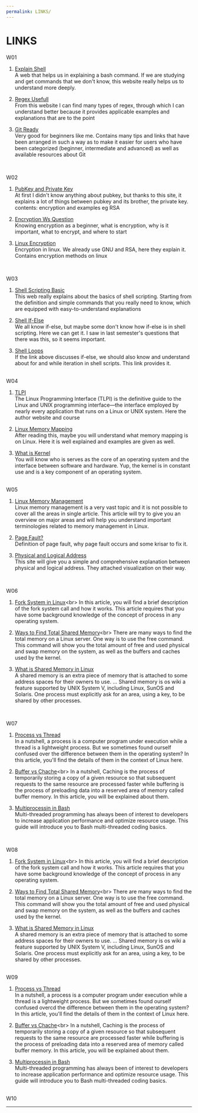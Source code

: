 ```yaml
---
permalink: LINKS/
---
```


# LINKS
W01

1. [Explain Shell](https://explainshell.com/)<br>
A web that helps us in explaining a bash command. If we are studying and get commands that we don't know, this website really helps us to understand more deeply.

2. [Regex Usefull](https://www.regular-expressions.infohttps://www.regular-expressions.info)<br>
From this website I can find many types of regex, through which I can understand better because it provides applicable examples and explanations that are to the point

3. [Git Ready](https://gitready.com/)<br>
Very good for beginners like me. Contains many tips and links that have been arranged in such a way as to make it easier for users who have been categorized (beginner, intermediate and advanced) as well as available resources about Git
<br>

W02

1. [PubKey and Private Key](https://sectigostore.com/blog/public-key-vs-private-key-how-do-they-work/)<br>
At first I didn't know anything about pubkey, but thanks to this site, it explains a lot of things between pubkey and its brother, the private key. contents: encryption and examples eg RSA

2. [Encryption Ws Question](https://us.norton.com/blog/privacy/what-is-encryption#)<br>
Knowing encryption as a beginner, what is encryption, why is it important, what to encrypt, and where to start

3. [Linux Encryption](https://linuxsecurity.com/features/how-to-encrypt-files-on-linux#:~:text=Our%20Top%20Linux%20File%20Encryption%20Methods%201%20Archive,...%206%207-zip%20...%207%20Tails%20OS%20)<br>
Encryption in linux. We already use GNU and RSA, here they explain it. Contains encryption methods on linux
<br>

W03

1. [Shell Scripting Basic](https://www.howtogeek.com/67469/the-beginners-guide-to-shell-scripting-the-basics/)<br>
This web really explains about the basics of shell scripting. Starting from the definition and simple commands that you really need to know, which are equipped with easy-to-understand explanations

2. [Shell If-Else](https://www.digitalocean.com/community/tutorials/if-else-in-shell-scripts)<br>
We all know if-else, but maybe some don't know how if-else is in shell scripting. Here we can get it. I saw in last semester's questions that there was this, so it seems important.

3. [Shell Loops](https://www.shellscript.sh/loops.html)<br>
If the link above discusses if-else, we should also know and understand about for and while iteration in shell scripts. This link provides it.

<br>
W04

1. [TLPI](https://man7.org/tlpi/)<br>
The Linux Programming Interface (TLPI) is the definitive guide to the Linux and UNIX programming interface—the interface employed by nearly every application that runs on a Linux or UNIX system. Here the author website and course

2. [Linux Memory Mapping](https://linux-kernel-labs.github.io/refs/heads/master/labs/memory_mapping.html#:~:text=Memory%20mapping%201%20Overview%20In%20the%20Linux%20kernel,...%204%20Further%20reading%20...%205%20Exercises%20)<br>
After reading this, maybe you will understand what memory mapping is on Linux. Here it is well explained and examples are given as well.

3. [What is Kernel](https://www.ionos.com/digitalguide/server/know-how/what-is-a-kernel/)<br>
You will know who is serves as the core of an operating system and the interface between software and hardware. Yup, the kernel is in constant use and is a key component of an operating system.

<br>
W05

1. [Linux Memory Management](https://www.golinuxcloud.com/tutorial-linux-memory-management-overview/)<br>
Linux memory management is a very vast topic and it is not possible to cover all the areas in single article. This article will try to give you an overview on major areas and will help you understand important terminologies related to memory management in Linux.

2. [Page Fault?](https://techterms.com/definition/page_fault)<br>
Definition of page fault, why page fault occurs and some krisar to fix it.

3. [Physical and Logical Address](https://www.studytonight.com/operating-system/os-logical-and-physical-address-space/)<br>
This site will give you a simple and comprehensive explanation between physical and logical address. They attached visualization on their way. 
<br>

W06

1. [Fork System in Linux](https://bytexd.com/fork-system-call-in-linux/#:~:text=Fork%20%28%29%20is%20a%20system%20call%2C%20used%20in,system%20call%20is%20known%20as%20the%20child%20process.)<br>
In this article, you will find a brief description of the fork system call and how it works. This article requires that you have some background knowledge of the concept of process in any operating system.

2. [Ways to Find Total Shared Memory](https://www.systranbox.com/3-ways-to-find-the-total-memory-on-a-linux-server/#:~:text=There%20are%20a%20few%20ways%20to%20check%20shared,the%20amount%20of%20shared%20memory%20on%20the%20system.)<br>
There are many ways to find the total memory on a Linux server. One way is to use the free command. This command will show you the total amount of free and used physical and swap memory on the system, as well as the buffers and caches used by the kernel.

3. [What is Shared Memory in Linux](https://oswikipost.com/what-is-shared-memory-in-linux/)<br>
A shared memory is an extra piece of memory that is attached to some address spaces for their owners to use. … Shared memory is os wiki a feature supported by UNIX System V, including Linux, SunOS and Solaris. One process must explicitly ask for an area, using a key, to be shared by other processes.

<br>

W07

1. [Process vs Thread](https://www.baeldung.com/linux/process-vs-thread)<br>
In a nutshell, a process is a computer program under execution while a thread is a lightweight process. But we sometimes found ourself confused over the difference between them in the operating system? In this article, you'll find the details of them in the context of Linux here. 

2. [Buffer vs Chache](https://medium.com/geekculture/linux-memory-buffer-vs-cache-44d8a187f310#:~:text=Buffers%20are%20temporary%20storage%20for%20raw%20disk%20blocks%2C,be%20merged%20into%20a%20single%20large%20write%2C%20etc.)<br>
In a nutshell, Caching is the process of temporarily storing a copy of a given resource so that subsequent requests to the same resource are processed faster while buffering is the process of preloading data into a reserved area of memory called buffer memory. In this article, you will be explained about them.

3. [Multiprocessin in Bash](https://www.howtogeek.com/devops/how-to-use-multi-threaded-processing-in-bash-scripts/)<br>
Multi-threaded programming has always been of interest to developers to increase application performance and optimize resource usage. This guide will introduce you to Bash multi-threaded coding basics.

<br>

W08

1. [Fork System in Linux](https://bytexd.com/fork-system-call-in-linux/#:~:text=Fork%20%28%29%20is%20a%20system%20call%2C%20used%20in,system%20call%20is%20known%20as%20the%20child%20process.)<br>
In this article, you will find a brief description of the fork system call and how it works. This article requires that you have some background knowledge of the concept of process in any operating system.

2. [Ways to Find Total Shared Memory](https://www.systranbox.com/3-ways-to-find-the-total-memory-on-a-linux-server/#:~:text=There%20are%20a%20few%20ways%20to%20check%20shared,the%20amount%20of%20shared%20memory%20on%20the%20system.)<br>
There are many ways to find the total memory on a Linux server. One way is to use the free command. This command will show you the total amount of free and used physical and swap memory on the system, as well as the buffers and caches used by the kernel.

3. [What is Shared Memory in Linux](https://oswikipost.com/what-is-shared-memory-in-linux/)<br>
A shared memory is an extra piece of memory that is attached to some address spaces for their owners to use. … Shared memory is os wiki a feature supported by UNIX System V, including Linux, SunOS and Solaris. One process must explicitly ask for an area, using a key, to be shared by other processes.

<br>
W09

1. [Process vs Thread](https://www.baeldung.com/linux/process-vs-thread)<br>
In a nutshell, a process is a computer program under execution while a thread is a lightweight process. But we sometimes found ourself confused overcd the difference between them in the operating system? In this article, you'll find the details of them in the context of Linux here. 

2. [Buffer vs Chache](https://medium.com/geekculture/linux-memory-buffer-vs-cache-44d8a187f310#:~:text=Buffers%20are%20temporary%20storage%20for%20raw%20disk%20blocks%2C,be%20merged%20into%20a%20single%20large%20write%2C%20etc.)<br>
In a nutshell, Caching is the process of temporarily storing a copy of a given resource so that subsequent requests to the same resource are processed faster while buffering is the process of preloading data into a reserved area of memory called buffer memory. In this article, you will be explained about them.

3. [Multiprocessin in Bash](https://www.howtogeek.com/devops/how-to-use-multi-threaded-processing-in-bash-scripts/)<br>
Multi-threaded programming has always been of interest to developers to increase application performance and optimize resource usage. This guide will introduce you to Bash multi-threaded coding basics.

<br>
W10
<br>
<hr>